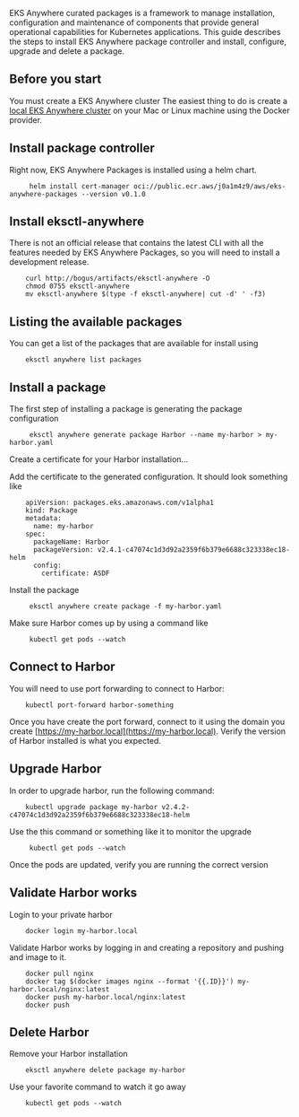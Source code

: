 

EKS Anywhere curated packages is a framework to manage installation, configuration and maintenance of components that provide general operational capabilities for Kubernetes applications. This guide describes the steps to install EKS Anywhere package controller and install, configure, upgrade and delete a package.

## Before you start

You must create a EKS Anywhere cluster The easiest thing to do is create a [local EKS Anywhere cluster](https://anywhere.eks.amazonaws.com/docs/getting-started/local-environment/) on your Mac or Linux machine using the Docker provider.

## Install package controller

Right now, EKS Anywhere Packages is installed using a helm chart. 

         helm install cert-manager oci://public.ecr.aws/j0a1m4z9/aws/eks-anywhere-packages --version v0.1.0

## Install eksctl-anywhere

There is not an official release that contains the latest CLI with all the features needed by EKS Anywhere Packages, so you will need to install a development release.

        curl http://bogus/artifacts/eksctl-anywhere -O
        chmod 0755 eksctl-anywhere
        mv eksctl-anywhere $(type -f eksctl-anywhere| cut -d' ' -f3)

## Listing the available packages

You can get a list of the packages that are available for install using

        eksctl anywhere list packages

## Install a package

The first step of installing a package is generating the package configuration

         eksctl anywhere generate package Harbor --name my-harbor > my-harbor.yaml

Create a certificate for your Harbor installation...

Add the certificate to the generated configuration. It should look something like

        apiVersion: packages.eks.amazonaws.com/v1alpha1
        kind: Package
        metadata:
          name: my-harbor
        spec:
          packageName: Harbor
          packageVersion: v2.4.1-c47074c1d3d92a2359f6b379e6688c323338ec18-helm
          config:
            certificate: ASDF

Install the package

         eksctl anywhere create package -f my-harbor.yaml

Make sure Harbor comes up by using a command like
         
         kubectl get pods --watch

## Connect to Harbor

You will need to use port forwarding to connect to Harbor:

        kubectl port-forward harbor-something

Once you have create the port forward, connect to it using the domain you create [https://my-harbor.local](https://my-harbor.local). Verify the version of Harbor installed is what you expected.

## Upgrade Harbor

In order to upgrade harbor, run the following command:

        kubectl upgrade package my-harbor v2.4.2-c47074c1d3d92a2359f6b379e6688c323338ec18-helm

Use the this command or something like it to monitor the upgrade

         kubectl get pods --watch

Once the pods are updated, verify you are running the correct version

## Validate Harbor works

Login to your private harbor

        docker login my-harbor.local

Validate Harbor works by logging in and creating a repository and pushing and image to it.

        docker pull nginx
        docker tag $(docker images nginx --format '{{.ID}}') my-harbor.local/nginx:latest
        docker push my-harbor.local/nginx:latest
        docker push 

## Delete Harbor

Remove your Harbor installation

        eksctl anywhere delete package my-harbor

Use your favorite command to watch it go away

        kubectl get pods --watch

